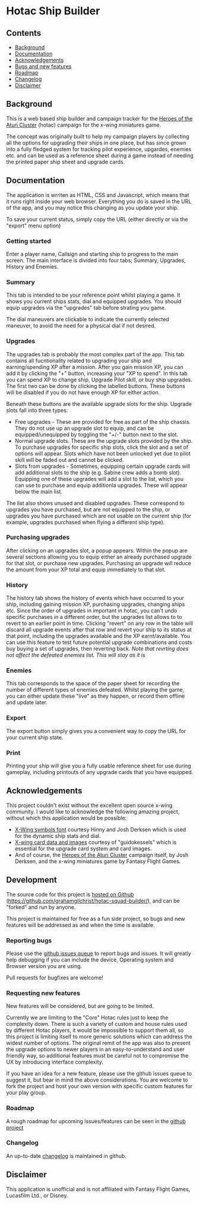 # Hotac Ship Builder

## Contents
* [Background](#background)
* [Documentation](#documentation)
* [Acknowledgements](#acknowledgements)
* [Bugs and new features](#bugs-and-new-features)
* [Roadmap](#roadmap)
* [Changelog](#changelog)
* [Disclaimer](#disclaimer)

## Background

This is a web based ship builder and campaign tracker for the [Heroes of the Aturi Cluster](http://dockingbay416.com/campaign/) (hotac) campaign for the x-wing miniatures game.

The concept was originally built to help my campaign players by collecting all the options for upgrading their ships in one place, but has since grown into a fully fledged system for tracking pilot experience, upgardes, enemies etc. and can be used as a reference sheet during a game instead of needing the printed paper ship sheet and upgrade cards.

## Documentation

The application is wrriten as HTML, CSS and Javascript, which means that it runs right inside your web browser. Everything you do is saved in the URL of the app, and you may notice this changing as you update your ship.

To save your current status, simply copy the URL (either directly or via the "export" menu option)

### Getting started

Enter a player name, Callsign and starting ship to progress to the main screen. The main interface is divided into four tabs; Summary, Upgrades, History and Enemies.

### Summary
This tab is intended to be your reference point whilst playing a game. It shows you current ships stats, dial and equipped upgrades. You should equip upgrades via the "upgrades" tab before strating you game.

The dial maneuvers are clickable to indicate the currently selected maneuver, to avoid the need for a physical dial if not desired.

### Upgrades

The upgrades tab is probably the most complex part of the app. This tab contains all fucntionality related to upgrading your ship and earning/spending XP after a mission.
After you gain mission XP, you can add it by clicking the "+" button, increasing your "XP to spend".
In this tab you can spend XP to change ship, Upgrade Pilot skill, or buy ship upgrades. The first two can be done by clicking the labelled buttons. These buttons will be disabled if you do not have enough XP for either action.

Beneath these buttons are the available upgrade slots for the ship. Upgrade slots fall into three types:
* Free upgrades - These are provided for free as part of the ship chassis. They do not use up an upgrade slot to equip, and can be equipped/unequipped by toggling the "+/-" button next to the slot.
* Normal upgrade slots. These are the upgrade slots provided by the ship. To purchase upgrades for specific ship slots, click the slot and a set of options will appear. Slots which have not been unlocked yet due to pilot skill will be faded out and cannot be clicked. 
* Slots from upgrades - Sometimes, equipping certain upgrade cards will add additional slots to the ship (e.g. Sabine crew adds a bomb slot). Equipping one of these upgrades will add a slot to the list, which you can use to purchase and equip additionla upgrades. These will appear below the main list.

The list also shows unused and disabled upgrades. These correspond to upgrades you have purchased, but are not equipped to the ship, or upgrades you have purchased which are not usable on the current ship (for example, upgrades purchased when flying a different ship type).

### Purchasing upgrades
After clicking on an upgrades slot, a popup appears. Within the popup are several sections allowing you to equip either an already purchased upgrade for that slot, or purchase new upgrades. Purchasing an upgrade will reduce the amount from your XP total and equip immediately to that slot.

### History

The history tab shows the history of events which have occurred to your ship, including gaining mission XP, purchasing upgrades, changing ships etc. Since the order of upgrades in important in hotac, you can't undo specific purchases in a different order, but the upgrades list allows to to revert to an earlier point in time.
Clicking "revert" on any row in the table will discard all upgrade events after that row and revert your ship to its status at that point, including the upgrades available and the XP earnt/available. You can use this feature to test future potential upgrade combinations and costs buy buying a set of upgrades, then reverting back.
*Note that revrting does not affect the defeated enemies list. This will stay as it is*

### Enemies

This tab corresponds to the space of the paper sheet for recording the number of different types of enemies defeated. Whilst playing the game, you can either update these "live" as they happen, or record them offline and update later.

### Export

The export button simply gives you a convenient way to copy the URL for your current ship state.

### Print

Printing your ship will give you a fully usable reference sheet for use during gameplay, including printouts of any upgrade cards that you have equipped.

## Acknowledgements
This project couldn't exist without the excellent open source x-wing community. I would like to acknowledge the following amazing project, without which this application would be possible:

* [X-Wing symbols font](https://github.com/geordanr/xwing-miniatures-font) courtesy Hinny and Josh Derksen which is used for the dynamic ship stats and dial.
* [X-wing card data and images](https://github.com/guidokessels/xwing-data) courtesy of "guidokessels" which is essential for the upgrade card system and card images.
* And of course, the [Heroes of the Aturi Cluster](http://dockingbay416.com/campaign/) campaign itself, by Josh Derksen, and the x-wing miniatures game by Fantasy Flight Games.

## Development

The source code for this project is [hosted on Github](https://github.com/grahamgilchrist/hotac-squad-builder/) (https://github.com/grahamgilchrist/hotac-squad-builder/), and can be "forked" and run by anyone.

This project is maintained for free as a fun side project, so bugs and new features will be addressed as and when the time is available.

### Reporting bugs
Please use the [github issues queue](https://github.com/grahamgilchrist/hotac-squad-builder/issues) to report bugs and issues. It will greatly help debugging if you can include the device, Operating system and Browser version you are using.

Pull requests for bugfixes are welcome!

### Requesting new features
New features will be considered, but are going to be limited.

Currently we are limiting to the "Core" Hotac rules just to keep the complexity down. There is such a variety of custom and house rules used by different Hotac players, it would be impossible to support them all, so this project is limiting itself to more generic solutions which can address the widest number of options. The original remit of the app was also to present the upgrade options to newer players in an easy-to-understand and user friendly way, so additional features must be careful not to compromise the UX by introducing interface complexity.

If you have an idea for a new feature, please use the github issues queue to suggest it, but bear in mind the above considerations. You are welcome to fork the project and host your own version with specific custom features for your play group.

### Roadmap
A rough roadmap for upcoming issues/features can be seen in the [github project](https://github.com/grahamgilchrist/hotac-squad-builder/projects/1) 

### Changelog
An up-to-date [changelog](https://github.com/grahamgilchrist/hotac-squad-builder/blob/master/changelog.md) is maintained in github.

## Disclaimer
This application is unofficial and is not affiliated with Fantasy Flight Games, Lucasfilm Ltd., or Disney.
